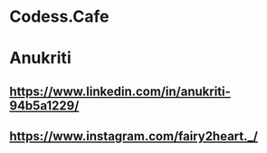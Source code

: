 # Codess.Cafe
# Anukriti
## https://www.linkedin.com/in/anukriti-94b5a1229/
## https://www.instagram.com/fairy2heart._/
